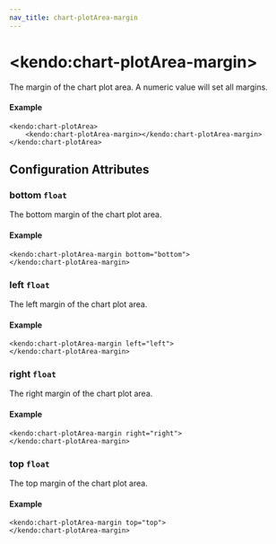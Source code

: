 ```yaml
---
nav_title: chart-plotArea-margin
---
```


# \<kendo:chart-plotArea-margin\>

The margin of the chart plot area. A numeric value will set all margins.

#### Example
    <kendo:chart-plotArea>
        <kendo:chart-plotArea-margin></kendo:chart-plotArea-margin>
    </kendo:chart-plotArea>

## Configuration Attributes

### bottom `float`

The bottom margin of the chart plot area.

#### Example
    <kendo:chart-plotArea-margin bottom="bottom">
    </kendo:chart-plotArea-margin>

### left `float`

The left margin of the chart plot area.

#### Example
    <kendo:chart-plotArea-margin left="left">
    </kendo:chart-plotArea-margin>

### right `float`

The right margin of the chart plot area.

#### Example
    <kendo:chart-plotArea-margin right="right">
    </kendo:chart-plotArea-margin>

### top `float`

The top margin of the chart plot area.

#### Example
    <kendo:chart-plotArea-margin top="top">
    </kendo:chart-plotArea-margin>

